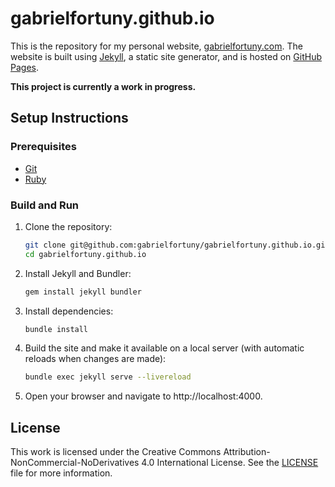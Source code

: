 # gabrielfortuny.github.io

This is the repository for my personal website, [gabrielfortuny.com](https://gabrielfortuny.com/). The website is built using [Jekyll](https://jekyllrb.com/), a static site generator, and is hosted on [GitHub Pages](https://pages.github.com/).

**This project is currently a work in progress.**

## Setup Instructions

### Prerequisites

- [Git](https://git-scm.com/)
- [Ruby](https://www.ruby-lang.org/en/documentation/installation/)

### Build and Run

1. Clone the repository:

   ```sh
   git clone git@github.com:gabrielfortuny/gabrielfortuny.github.io.git
   cd gabrielfortuny.github.io
   ```

2. Install Jekyll and Bundler:

   ```sh
   gem install jekyll bundler
   ```

3. Install dependencies:

   ```sh
   bundle install
   ```

4. Build the site and make it available on a local server (with automatic reloads when changes are made):

   ```sh
   bundle exec jekyll serve --livereload
   ```

5. Open your browser and navigate to http://localhost:4000.

## License

This work is licensed under the Creative Commons Attribution-NonCommercial-NoDerivatives 4.0 International License. See the [LICENSE](./LICENSE) file for more information.
